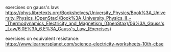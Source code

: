 
exercises on gauss's law: https://phys.libretexts.org/Bookshelves/University_Physics/Book%3A_University_Physics_(OpenStax)/Book%3A_University_Physics_II_-_Thermodynamics_Electricity_and_Magnetism_(OpenStax)/06%3A_Gauss's_Law/6.0E%3A_6.E%3A_Gauss's_Law_(Exercises)

exercises on equivalent resistance: https://www.learnersplanet.com/science-electricity-worksheets-10th-cbse